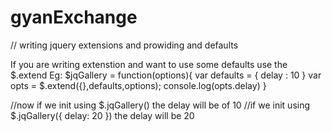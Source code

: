# gyanExchange

// writing jquery extensions and prowiding and defaults 

If you are writing extenstion and want to use some defaults use the $.extend
Eg:
$jqGallery = function(options){
	var defaults = {
		delay : 10
	}
	var opts = $.extend({},defaults,options);
	console.log(opts.delay)
}

//now if we init using $.jqGallery()
	the delay will be of 10
//if we init using $.jqGallery({ delay: 20 })
	the delay will be 20
	
